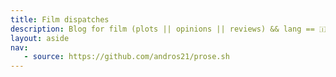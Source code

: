 ```yaml
---
title: Film dispatches
description: Blog for film (plots || opinions || reviews) && lang == 🇮🇹
layout: aside
nav:
   - source: https://github.com/andros21/prose.sh
---
```

